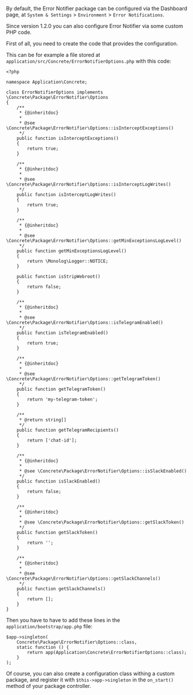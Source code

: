 By default, the Error Notifier package can be configured via the Dashboard page, at `System & Settings` > `Environment` > `Error Notifications`.

Since version 1.2.0 you can also configure Error Notifier via some custom PHP code.

First of all, you need to create the code that provides the configuration.

This can be for example a file stored at `application/src/Concrete/ErrorNotifierOptions.php` with this code:

```
<?php

namespace Application\Concrete;

class ErrorNotifierOptions implements \Concrete\Package\ErrorNotifier\Options
{
    /**
     * {@inheritdoc}
     *
     * @see \Concrete\Package\ErrorNotifier\Options::isInterceptExceptions()
     */
    public function isInterceptExceptions()
    {
        return true;
    }

    /**
     * {@inheritdoc}
     *
     * @see \Concrete\Package\ErrorNotifier\Options::isInterceptLogWrites()
     */
    public function isInterceptLogWrites()
    {
        return true;
    }

    /**
     * {@inheritdoc}
     *
     * @see \Concrete\Package\ErrorNotifier\Options::getMinExceptionsLogLevel()
     */
    public function getMinExceptionsLogLevel()
    {
        return \Monolog\Logger::NOTICE;
    }

    public function isStripWebroot()
    {
        return false;
    }

    /**
     * {@inheritdoc}
     *
     * @see \Concrete\Package\ErrorNotifier\Options::isTelegramEnabled()
     */
    public function isTelegramEnabled()
    {
        return true;
    }

    /**
     * {@inheritdoc}
     *
     * @see \Concrete\Package\ErrorNotifier\Options::getTelegramToken()
     */
    public function getTelegramToken()
    {
        return 'my-telegram-token';
    }

    /**
     * @return string[]
     */
    public function getTelegramRecipients()
    {
        return ['chat-id'];
    }

    /**
     * {@inheritdoc}
     *
     * @see \Concrete\Package\ErrorNotifier\Options::isSlackEnabled()
     */
    public function isSlackEnabled()
    {
        return false;
    }

    /**
     * {@inheritdoc}
     *
     * @see \Concrete\Package\ErrorNotifier\Options::getSlackToken()
     */
    public function getSlackToken()
    {
        return '';
    }

    /**
     * {@inheritdoc}
     *
     * @see \Concrete\Package\ErrorNotifier\Options::getSlackChannels()
     */
    public function getSlackChannels()
    {
        return [];
    }
}
```

Then you have to have to add these lines in the `application/bootstrap/app.php` file:

```
$app->singleton(
    Concrete\Package\ErrorNotifier\Options::class,
    static function () {
        return app(Application\Concrete\ErrorNotifierOptions::class);
    }
);
```

Of course, you can also create a configuration class withing a custom package, and register it with `$this->app->singleton` in the `on_start()` method of your package controller.
